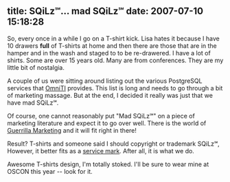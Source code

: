 title: SQiLz&#x2120;... mad SQiLz&#x2120;
date: 2007-07-10 15:18:28
---

<p>So, every once in a while I go on a T-shirt kick.  Lisa hates it because I have 10 drawers <b>full</b> of T-shirts at home and then there are those that are in the hamper and in the wash and staged to to be re-drawered.  I have a lot of shirts.  Some are over 15 years old.  Many are from conferences.  They are my little bit of nostalgia.</p>

<p>A couple of us were sitting around listing out the various PostgreSQL services that <a href="http://omniti.com/">OmniTI</a> provides.  This list is long and needs to go through a bit of marketing massage.  But at the end, I decided it really was just that we have mad SQiLz&#x2120;.</p>

<p>Of course, one cannot reasonably put "Mad SQiLz&#x2120;" on a piece of marketing literature and expect it to go over well.  There is the world of <a href="http://en.wikipedia.org/wiki/Guerrilla_marketing">Guerrilla Marketing</a> and it will fit right in there!</p>

<p>Result?  T-shirts and someone said I should copyright  or trademark SQiLz&#x2120;, However, it better fits as a <a href="http://en.wikipedia.org/wiki/Service_Mark">service mark</a>.  After all, it is what we do.</p>

<p>Awesome T-shirts design, I'm totally stoked.  I'll be sure to wear mine at OSCON this year -- look for it.</p>
